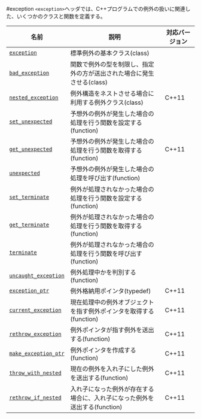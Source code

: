 #exception
`<exception>`ヘッダでは、C++プログラムでの例外の扱いに関連した、いくつかのクラスと関数を定義する。


| 名前 | 説明 | 対応バージョン |
|-------------------------------------------------|-----------------------------------------------|-------|
| [`exception`](./exception/exception.md)         | 標準例外の基本クラス(class) | |
| [`bad_exception`](./exception/bad_exception.md) | 関数で例外の型を制限し、指定外の方が送出された場合に発生させる(class) | |
| [`nested_exception`](./exception/nested_exception.md) | 例外構造をネストさせる場合に利用する例外クラス(class) | C++11 |
| [`set_unexpected`](./exception/set_unexpected.md) | 予想外の例外が発生した場合の処理を行う関数を設定する(function) | |
| [`get_unexpected`](./exception/get_unexpected.md) | 予想外の例外が発生した場合の処理を行う関数を取得する(function) | C++11 |
| [`unexpected`](./exception/unexpected.md) | 予想外の例外が発生した場合の処理を呼び出す(function) | |
| [`set_terminate`](./exception/set_terminate.md) | 例外が処理されなかった場合の処理を行う関数を設定する(function) | |
| [`get_terminate`](./exception/get_terminate.md) | 例外が処理されなかった場合の処理を行う関数を取得する(function) | | C++11 |
| [`terminate`](./exception/terminate.md) | 例外が処理されなかった場合の処理を行う関数を呼び出す(function) | |
| [`uncaught_exception`](./exception/uncaught_exception.md) | 例外処理中かを判別する(function) | |
| [`exception_ptr`](./exception/exception_ptr.md) | 例外格納用ポインタ(typedef) | C++11 |
| [`current_exception`](./exception/current_exception.md) | 現在処理中の例外オブジェクトを指す例外ポインタを取得する(function) | C++11 |
| [`rethrow_exception`](./exception/rethrow_exception.md) | 例外ポインタが指す例外を送出する(function) | C++11 |
| [`make_exception_ptr`](./exception/make_exception_ptr.md) | 例外ポインタを作成する(function) | C++11 |
| [`throw_with_nested`](./exception/throw_with_nested.md) | 現在の例外を入れ子にした例外を送出する(function) | C++11 |
| [`rethrow_if_nested`](./exception/rethrow_with_nested.md) | 入れ子になった例外が存在する場合に、入れ子になった例外を送出する(function) | C++11 |

